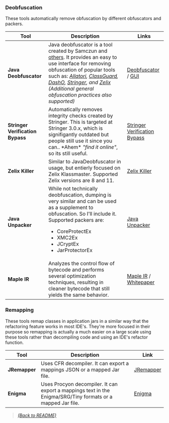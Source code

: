 ### Deobfuscation

These tools automatically remove obfuscation by different obfuscators and packers.

| Tool  | Description  | Links |
|-------|--------------|------|
| **Java Deobfuscator**  | Java deobfuscator is a tool created by Samczun and [others](https://github.com/java-deobfuscator/deobfuscator/graphs/contributors). It provides an easy to use interface for removing obfuscation of popular tools such as: _[Allatori](http://www.allatori.com/), [ClassGuard](https://www.zenofx.com/classguard/), [DashO](https://www.preemptive.com/products/dasho/overview), [Stringer](https://jfxstore.com/stringer/), and [Zelix](https://www.zelix.com/) (Additional general obfuscation practices also supported)_ |  [Deobfuscator](https://github.com/java-deobfuscator/deobfuscator) / [GUI](https://github.com/java-deobfuscator/deobfuscator-gui)  |
| **Stringer Verification Bypass** | Automatically removes integrity checks created by Stringer. This is targeted at Stringer 3.0.x, which is signifigantly outdated but people still use it since you can.. \*Ahem\* _"find it online"_, so its still useful. | [Stringer Verification Bypass](https://github.com/GraxCode/stringer-verification-bypass) |
| **Zelix Killer** | Similar to JavaDeobfuscator in usage, but entierly focused on Zelix Klassmaster. Supported Zelix versions are 8 and 11. | [Zelix Killer](https://github.com/GraxCode/zelixkiller) |
| **Java Unpacker** | While not technically deobfuscation, dumping is very similar and can be used as a supplement to obfuscation. So I'll include it. Supported packers are: <ul><li>CoreProtectEx</li><li>XMC2Ex</li><li>JCryptEx</li><li>JarProtectorEx</li></ul>| [Java Unpacker](https://github.com/GraxCode/java-unpacker) |
| **Maple IR** | Analyzes the control flow of bytecode and performs several optimization techniques, resulting in cleaner bytecode that still yields the same behavior. | [Maple IR](https://github.com/LLVM-but-worse/maple-ir) / [Whitepaper](https://github.com/LLVM-but-worse/maple-ir/blob/master/docs/maple-ir.pdf) |

### Remapping

These tools remap classes in application jars in a similar way that the refactoring feature works in most IDE's. They're more focused in their purpose so remapping is actually a much easier on a large scale using these tools rather than decompiling code and using an IDE's refactor function.

| Tool  | Description  | Link |
|-------|--------------|------|
| **JRemapper** | Uses CFR decompiler. It can export a mappings JSON or a mapped Jar file. | [JRemapper](https://github.com/Col-E/JRemapper) |
| **Enigma** | Uses Procyon decompiler. It can export a mappings text in the Enigma/SRG/Tiny formats or a mapped Jar file. | [Enigma](https://github.com/FabricMC/Enigma) |

> [_(Back to README)_](README.md)
